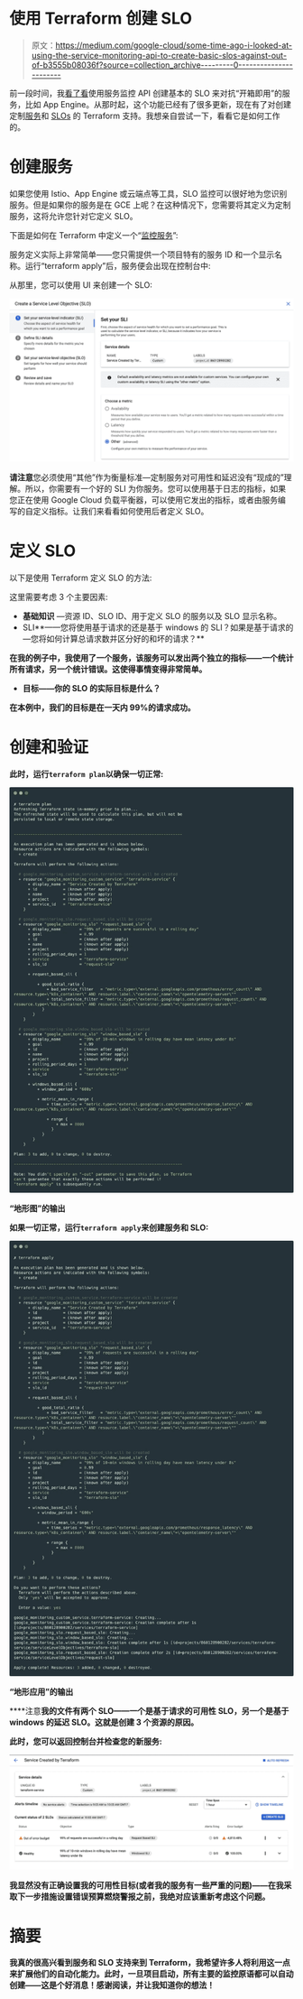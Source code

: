 # 使用 Terraform 创建 SLO

> 原文：<https://medium.com/google-cloud/some-time-ago-i-looked-at-using-the-service-monitoring-api-to-create-basic-slos-against-out-of-b3555b08036f?source=collection_archive---------0----------------------->

前一段时间，我[看了看](/google-cloud/slos-with-stackdriver-service-monitoring-62f193147b3f?source=---------6------------------)使用服务监控 API 创建基本的 SLO 来对抗“开箱即用”的服务，比如 App Engine。从那时起，这个功能已经有了很多更新，现在有了对创建定制[服务](https://www.terraform.io/docs/providers/google/r/monitoring_service.html)和 [SLOs](https://www.terraform.io/docs/providers/google/r/monitoring_slo.html) 的 Terraform 支持。我想亲自尝试一下，看看它是如何工作的。

# 创建服务

如果您使用 Istio、App Engine 或云端点等工具，SLO 监控可以很好地为您识别服务。但是如果你的服务是在 GCE 上呢？在这种情况下，您需要将其定义为定制服务，这将允许您针对它定义 SLO。

下面是如何在 Terraform 中定义一个“[监控服务](https://www.terraform.io/docs/providers/google/r/monitoring_service.html)”:

服务定义实际上非常简单——您只需提供一个项目特有的服务 ID 和一个显示名称。运行“terraform apply”后，服务便会出现在控制台中:

从那里，您可以使用 UI 来创建一个 SLO:

![](img/fd1effb5dc6c4d540fb53a482622e15b.png)

**请注意**您必须使用“其他”作为衡量标准—定制服务对可用性和延迟没有“现成的”理解。所以，你需要有一个好的 SLI 为你服务。您可以使用基于日志的指标，如果您正在使用 Google Cloud 负载平衡器，可以使用它发出的指标，或者由服务编写的自定义指标。让我们来看看如何使用后者定义 SLO。

# 定义 SLO

以下是使用 Terraform 定义 SLO 的方法:

这里需要考虑 3 个主要因素:

*   **基础知识** —资源 ID、SLO ID、用于定义 SLO 的服务以及 SLO 显示名称。
*   SLI**——您将使用基于请求的还是基于 windows 的 SLI？如果是基于请求的—您将如何计算总请求数并区分好的和坏的请求？**

**在我的例子中，我使用了一个服务，该服务可以发出两个独立的指标——一个统计所有请求，另一个统计错误。这使得事情变得非常简单。**

*   ****目标**——你的 SLO 的实际目标是什么？**

**在本例中，我们的目标是在一天内 99%的请求成功。**

# **创建和验证**

**此时，运行`terraform plan`以确保一切正常:**

**![](img/77d4a112b46649e03e222ee204919ee5.png)**

**“地形图”的输出**

**如果一切正常，运行`terraform apply`来创建服务和 SLO:**

**![](img/e76424ec10dac77a48906a6f900ee2b7.png)**

**“地形应用”的输出**

****注意**我的文件有两个 SLO——一个是基于请求的可用性 SLO，另一个是基于 windows 的延迟 SLO。这就是创建 3 个资源的原因。**

**此时，您可以返回控制台并检查您的新服务:**

**![](img/dee42b0d936819cd3a9de187c0d2c4eb.png)**

**我显然没有正确设置我的可用性目标(或者我的服务有一些严重的问题)——在我采取下一步措施设置错误预算燃烧警报之前，我绝对应该重新考虑这个问题。**

# **摘要**

**我真的很高兴看到服务和 SLO 支持来到 Terraform，我希望许多人将利用这一点来扩展他们的自动化能力。此时，一旦项目启动，所有主要的监控原语都可以自动创建——这是个好消息！感谢阅读，并让我知道你的想法！**